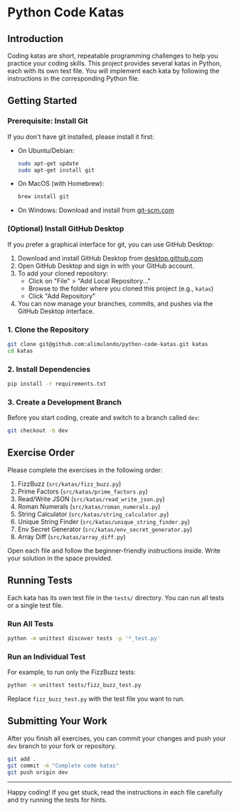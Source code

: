 # Python Code Katas

## Introduction

Coding katas are short, repeatable programming challenges to help you practice your coding skills. This project provides several katas in Python, each with its own test file. You will implement each kata by following the instructions in the corresponding Python file.

## Getting Started

### Prerequisite: Install Git

If you don't have git installed, please install it first:

- On Ubuntu/Debian:
  ```bash
  sudo apt-get update
  sudo apt-get install git
  ```
- On MacOS (with Homebrew):
  ```bash
  brew install git
  ```
- On Windows: Download and install from [git-scm.com](https://git-scm.com/)

### (Optional) Install GitHub Desktop

If you prefer a graphical interface for git, you can use GitHub Desktop:

1. Download and install GitHub Desktop from [desktop.github.com](https://desktop.github.com/)
2. Open GitHub Desktop and sign in with your GitHub account.
3. To add your cloned repository:
    - Click on "File" > "Add Local Repository..."
    - Browse to the folder where you cloned this project (e.g., `katas`)
    - Click "Add Repository"
4. You can now manage your branches, commits, and pushes via the GitHub Desktop interface.

### 1. Clone the Repository

```bash
git clone git@github.com:alimulondo/python-code-katas.git katas
cd katas
```

### 2. Install Dependencies

```bash
pip install -r requirements.txt
```

### 3. Create a Development Branch

Before you start coding, create and switch to a branch called `dev`:

```bash
git checkout -b dev
```

## Exercise Order

Please complete the exercises in the following order:

1. FizzBuzz (`src/katas/fizz_buzz.py`)
2. Prime Factors (`src/katas/prime_factors.py`)
3. Read/Write JSON (`src/katas/read_write_json.py`)
4. Roman Numerals (`src/katas/roman_numerals.py`)
5. String Calculator (`src/katas/string_calculator.py`)
6. Unique String Finder (`src/katas/unique_string_finder.py`)
7. Env Secret Generator (`src/katas/env_secret_generator.py`)
8. Array Diff (`src/katas/array_diff.py`)

Open each file and follow the beginner-friendly instructions inside. Write your solution in the space provided.

## Running Tests

Each kata has its own test file in the `tests/` directory. You can run all tests or a single test file.

### Run All Tests

```bash
python -m unittest discover tests -p '*_test.py'
```

### Run an Individual Test

For example, to run only the FizzBuzz tests:

```bash
python -m unittest tests/fizz_buzz_test.py
```

Replace `fizz_buzz_test.py` with the test file you want to run.

## Submitting Your Work

After you finish all exercises, you can commit your changes and push your `dev` branch to your fork or repository.

```bash
git add .
git commit -m "Complete code katas"
git push origin dev
```

---

Happy coding! If you get stuck, read the instructions in each file carefully and try running the tests for hints.

